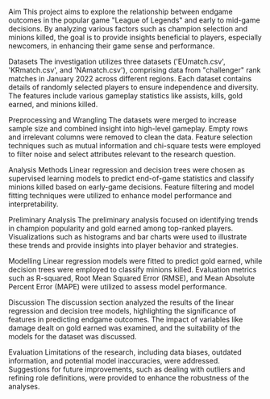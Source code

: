 Aim
This project aims to explore the relationship between endgame outcomes in the popular game "League of Legends" and early to mid-game decisions. By analyzing various factors such as champion selection and minions killed, the goal is to provide insights beneficial to players, especially newcomers, in enhancing their game sense and performance.

Datasets
The investigation utilizes three datasets ('EUmatch.csv', 'KRmatch.csv', and 'NAmatch.csv'), comprising data from "challenger" rank matches in January 2022 across different regions. Each dataset contains details of randomly selected players to ensure independence and diversity. The features include various gameplay statistics like assists, kills, gold earned, and minions killed.

Preprocessing and Wrangling
The datasets were merged to increase sample size and combined insight into high-level gameplay. Empty rows and irrelevant columns were removed to clean the data. Feature selection techniques such as mutual information and chi-square tests were employed to filter noise and select attributes relevant to the research question.

Analysis Methods
Linear regression and decision trees were chosen as supervised learning models to predict end-of-game statistics and classify minions killed based on early-game decisions. Feature filtering and model fitting techniques were utilized to enhance model performance and interpretability.

Preliminary Analysis
The preliminary analysis focused on identifying trends in champion popularity and gold earned among top-ranked players. Visualizations such as histograms and bar charts were used to illustrate these trends and provide insights into player behavior and strategies.

Modelling
Linear regression models were fitted to predict gold earned, while decision trees were employed to classify minions killed. Evaluation metrics such as R-squared, Root Mean Squared Error (RMSE), and Mean Absolute Percent Error (MAPE) were utilized to assess model performance.

Discussion
The discussion section analyzed the results of the linear regression and decision tree models, highlighting the significance of features in predicting endgame outcomes. The impact of variables like damage dealt on gold earned was examined, and the suitability of the models for the dataset was discussed.

Evaluation
Limitations of the research, including data biases, outdated information, and potential model inaccuracies, were addressed. Suggestions for future improvements, such as dealing with outliers and refining role definitions, were provided to enhance the robustness of the analyses.






